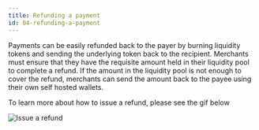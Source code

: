 ```yaml
---
title: Refunding a payment
id: 04-refunding-a-payment
---
```


Payments can be easily refunded back to the payer by burning liquidity tokens and sending the underlying token back to the recipient. Merchants must ensure that they have the requisite amount held in their liquidity pool to complete a refund. If the amount in the liquidity pool is not enough to cover the refund, merchants can send the amount back to the payee using their own self hosted wallets.

To learn more about how to issue a refund, please see the gif below

<img
  src="https://storage.googleapis.com/sfpy-docs/refund-payment.gif"
  alt="Issue a refund"
/>